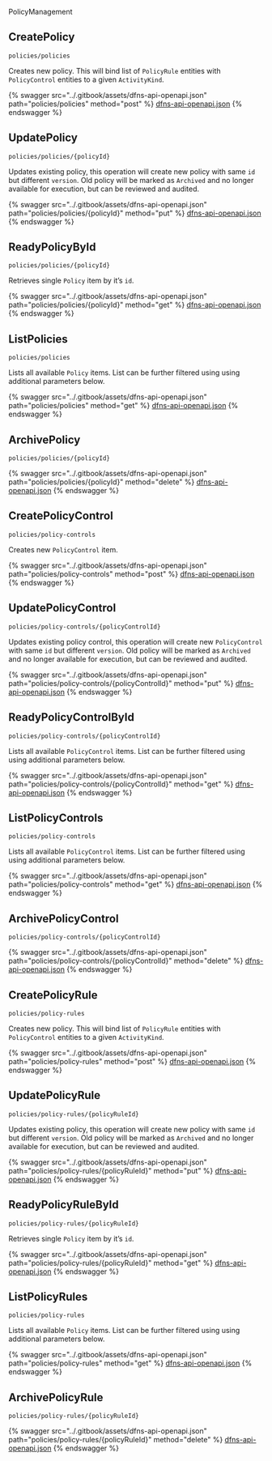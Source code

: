
  PolicyManagement

  
## CreatePolicy
`policies/policies`

Creates new policy. This will bind list of `PolicyRule` entities with `PolicyControl` entities to a given `ActivityKind`.

{% swagger src="../.gitbook/assets/dfns-api-openapi.json" path="policies/policies" method="post" %}
[dfns-api-openapi.json](../.gitbook/assets/dfns-api-openapi.json)
{% endswagger %}


## UpdatePolicy
`policies/policies/{policyId}`

Updates existing policy, this operation will create new policy with same `id` but different `version`. Old policy will be marked as `Archived` and no longer available for execution, but can be reviewed and audited.

{% swagger src="../.gitbook/assets/dfns-api-openapi.json" path="policies/policies/{policyId}" method="put" %}
[dfns-api-openapi.json](../.gitbook/assets/dfns-api-openapi.json)
{% endswagger %}


## ReadyPolicyById
`policies/policies/{policyId}`

Retrieves single `Policy` item by it’s `id`.

{% swagger src="../.gitbook/assets/dfns-api-openapi.json" path="policies/policies/{policyId}" method="get" %}
[dfns-api-openapi.json](../.gitbook/assets/dfns-api-openapi.json)
{% endswagger %}


## ListPolicies
`policies/policies`

Lists all available `Policy` items. List can be further filtered using using additional parameters below.

{% swagger src="../.gitbook/assets/dfns-api-openapi.json" path="policies/policies" method="get" %}
[dfns-api-openapi.json](../.gitbook/assets/dfns-api-openapi.json)
{% endswagger %}


## ArchivePolicy
`policies/policies/{policyId}`



{% swagger src="../.gitbook/assets/dfns-api-openapi.json" path="policies/policies/{policyId}" method="delete" %}
[dfns-api-openapi.json](../.gitbook/assets/dfns-api-openapi.json)
{% endswagger %}


## CreatePolicyControl
`policies/policy-controls`

Creates new `PolicyControl` item. 

{% swagger src="../.gitbook/assets/dfns-api-openapi.json" path="policies/policy-controls" method="post" %}
[dfns-api-openapi.json](../.gitbook/assets/dfns-api-openapi.json)
{% endswagger %}


## UpdatePolicyControl
`policies/policy-controls/{policyControlId}`

Updates existing policy control, this operation will create new `PolicyControl` with same `id` but different `version`. Old policy will be marked as `Archived` and no longer available for execution, but can be reviewed and audited.

{% swagger src="../.gitbook/assets/dfns-api-openapi.json" path="policies/policy-controls/{policyControlId}" method="put" %}
[dfns-api-openapi.json](../.gitbook/assets/dfns-api-openapi.json)
{% endswagger %}


## ReadyPolicyControlById
`policies/policy-controls/{policyControlId}`

Lists all available `PolicyControl` items. List can be further filtered using using additional parameters below.

{% swagger src="../.gitbook/assets/dfns-api-openapi.json" path="policies/policy-controls/{policyControlId}" method="get" %}
[dfns-api-openapi.json](../.gitbook/assets/dfns-api-openapi.json)
{% endswagger %}


## ListPolicyControls
`policies/policy-controls`

Lists all available `PolicyControl` items. List can be further filtered using using additional parameters below.

{% swagger src="../.gitbook/assets/dfns-api-openapi.json" path="policies/policy-controls" method="get" %}
[dfns-api-openapi.json](../.gitbook/assets/dfns-api-openapi.json)
{% endswagger %}


## ArchivePolicyControl
`policies/policy-controls/{policyControlId}`



{% swagger src="../.gitbook/assets/dfns-api-openapi.json" path="policies/policy-controls/{policyControlId}" method="delete" %}
[dfns-api-openapi.json](../.gitbook/assets/dfns-api-openapi.json)
{% endswagger %}


## CreatePolicyRule
`policies/policy-rules`

Creates new policy. This will bind list of `PolicyRule` entities with `PolicyControl` entities to a given `ActivityKind`.

{% swagger src="../.gitbook/assets/dfns-api-openapi.json" path="policies/policy-rules" method="post" %}
[dfns-api-openapi.json](../.gitbook/assets/dfns-api-openapi.json)
{% endswagger %}


## UpdatePolicyRule
`policies/policy-rules/{policyRuleId}`

Updates existing policy, this operation will create new policy with same `id` but different `version`. Old policy will be marked as `Archived` and no longer available for execution, but can be reviewed and audited.

{% swagger src="../.gitbook/assets/dfns-api-openapi.json" path="policies/policy-rules/{policyRuleId}" method="put" %}
[dfns-api-openapi.json](../.gitbook/assets/dfns-api-openapi.json)
{% endswagger %}


## ReadyPolicyRuleById
`policies/policy-rules/{policyRuleId}`

Retrieves single `Policy` item by it’s `id`.

{% swagger src="../.gitbook/assets/dfns-api-openapi.json" path="policies/policy-rules/{policyRuleId}" method="get" %}
[dfns-api-openapi.json](../.gitbook/assets/dfns-api-openapi.json)
{% endswagger %}


## ListPolicyRules
`policies/policy-rules`

Lists all available `Policy` items. List can be further filtered using using additional parameters below.

{% swagger src="../.gitbook/assets/dfns-api-openapi.json" path="policies/policy-rules" method="get" %}
[dfns-api-openapi.json](../.gitbook/assets/dfns-api-openapi.json)
{% endswagger %}


## ArchivePolicyRule
`policies/policy-rules/{policyRuleId}`



{% swagger src="../.gitbook/assets/dfns-api-openapi.json" path="policies/policy-rules/{policyRuleId}" method="delete" %}
[dfns-api-openapi.json](../.gitbook/assets/dfns-api-openapi.json)
{% endswagger %}

  